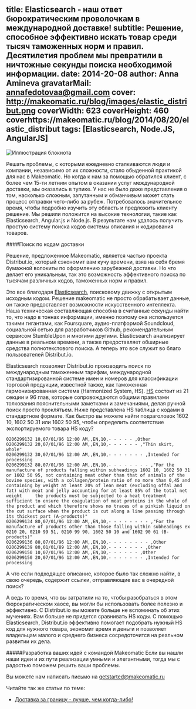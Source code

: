 title: Elasticsearch - наш ответ бюрократическим проволочкам в международной доставке!
subtitle: Решение, способное эффективно искать товар среди тысяч таможенных норм и правил. Десятилетия проблем мы превратили в ничтожные секунды поиска необходимой информации.
date: 2014-20-08
author: Anna Amineva
gravatarMail: annafedotovaa@gmail.com
cover: http://makeomatic.ru/blog/images/elastic_distribut.png
coverWidth: 623
coverHeight: 460
coverhttps://makeomatic.ru/blog/2014/08/20/elastic_distribut
tags: [Elasticsearch, Node.JS, AngularJS]
---

![Иллюстрация блокнота](/blog/images/elastic_distribut.png)

Решать проблемы, с которыми ежедневно сталкиваются люди и компании, независимо от их сложности, стало обыденной практикой для нас в Makeomatic. Но когда к нам за помощью обратился клиент, с более чем 15-ти летним опытом в оказании услуг международной доставки, мы оказались в тупике. У нас не было даже представления о том, насколько сложным, запутанным и обманчивым может стать процесс отправки чего-либо за рубеж.
Потребовалось значительное время, чтобы подробно изучить эту область и предложить клиенту решение. Мы решили положится на высокие технологии, такие как Elasticsearch, Angular.js и Node.js. В результате нам удалось получить простую систему поиска кодов системы описания и кодирования товаров. 

<!-- more -->

####Поиск по кодам доставки

Решение, предложенное Makeomatic, является частью проекта Distribut.io, который сэкономит вам кучу времени, взяв на себя бремя бумажной волокиты по оформлению зарубежной доставки. Но что делает его уникальным, так это возможность эффективного поиска по тысячам различных кодов, таможенных норм и правил. 

Это все благодаря [Elasticsearch](http://www.elasticsearch.org/), поисковому движку с открытым исходным кодом. Решение makeomatic не просто обрабатывает данные, он также предоставляет возможности искусственного интеллекта. Наша техническая составляющая способна в считанные секунды найти то, что надо в тоннах информации, именно поэтому она используется такими гигантами, как Foursquare, аудио-платформой Soundcloud, социальной сетью для разработчиков Github, рекомендательным сервисом StumbleUpon и многими другими. Elasticsearch анализирует данные в реальном времени, а также предоставляет обширные средства полнотекстового поиска. А теперь это все служит во благо пользователей Distribut.io. 

Elasticsearch позволяет Distribut.io производить поиск по международным таможенным тарифам, международной стандартизированной системе имен и номеров для классификации торговой продукции, известной также, как таможенная гармонизированная система (Harmonized System, HS). [HS](https://ru.wikipedia.org/wiki/%D0%93%D0%B0%D1%80%D0%BC%D0%BE%D0%BD%D0%B8%D0%B7%D0%B8%D1%80%D0%BE%D0%B2%D0%B0%D0%BD%D0%BD%D0%B0%D1%8F_%D1%81%D0%B8%D1%81%D1%82%D0%B5%D0%BC%D0%B0_%D0%BE%D0%BF%D0%B8%D1%81%D0%B0%D0%BD%D0%B8%D1%8F_%D0%B8_%D0%BA%D0%BE%D0%B4%D0%B8%D1%80%D0%BE%D0%B2%D0%B0%D0%BD%D0%B8%D1%8F_%D1%82%D0%BE%D0%B2%D0%B0%D1%80%D0%BE%D0%B2) состоит из 21 секции и 96 глав, которые сопровождаются общими правилами толкования  пояснительными заметками и замечаниями, делая ручной поиск просто проклятьем. 
Ниже представлена HS таблица с кодами в стандартном формате. Как быстро вы можете найти подзаголовок 1602 10, 1602 50 31 или 1602 50 95, чтобы определить соответствие экспортируемого товара HS коду? 


```
0206299132 10,07/01/96 12:00 AM,,EN,10,- - - - - ,Other								
0206299132 20,07/01/96 12:00 AM,,EN,10,- - - - - - ,"Thin skirt, whole"								
0206299132 30,07/01/96 12:00 AM,,EN,10,- - - - - - - ,Intended for processing								
0206299132 80,07/01/96 12:00 AM,,EN,10,- - - - - - - - ,"For the manufacture of products falling within subheadings 1602 10, 1602 50 31 or 1602 50 95, not containing meat other than that of animals of the bovine species, with a collagen/protein ratio of no more than 0,45 and containing by weight at least 20% of lean meat (excluding offal and fat) with meat and jelly accounting for at least 85% of the total net weight	 the products must be subjected to a heat treatment sufficient to ensure the coagulation of meat proteins in the whole of the product and which therefore shows no traces of a pinkish liquid on the cut surface when the product is cut along a line passing through its thickest part (A-products)"							
0206299134 80,07/01/96 12:00 AM,,EN,10,- - - - - - - - ,"For the manufacture of products other than those falling within subheadings ex 0210 20, 0210 99 51, 0210 99 90, 1602 50 10 and 1602 90 61 (B-products)"								
0206299136 80,07/01/96 12:00 AM,,EN,10,- - - - - - - - ,Other								
0206299139 80,01/01/89 12:00 AM,,EN,10,- - - - - - - ,Other								
0206299150 10,07/01/96 12:00 AM,,EN,10,- - - - - - ,Other								
0206299150 20,07/01/96 12:00 AM,,EN,10,- - - - - - - ,Intended for processing
```
А что если подходящее описание, которое было так сложно найти, в свою очередь, содержит ссылки, отправляющие вас в очередной поиск? 

А ведь то время, что вы затратили на то, чтобы разобраться в этом бюрократическом хаосе, вы могли бы использовать более полезно и эффективно. С Distribut.io вы можете больше не вспоминать об этих мучениях.  Вам больше не придется сравнивать HS коды. С помощью Elasticsearch, Distribut.io эффективно помогает подобрать нужный HS код для нужного товара, экономит время и деньги и позволяет владельцам малого и среднего бизнеса сосредоточится на реальном развитии их дела.

#####Разработка ваших идей с командой  Makeomatic
Если вы нашли наши идеи и их пути реализации умными и элегантными, тогда мы с радостью поможем решить ваши проблемы.

Вы можете нам написать письмо на getstarted@makeomatic.ru

Читайте так же статьи по теме:

* [Доставка за границу - лучше, чем когда-либо!](https://makeomatic.ru/blog/2014/07/25/About_Distributio/)




